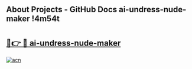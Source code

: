 ## About Projects - GitHub Docs ai-undress-nude-maker !4m54t

# <h2><a href="https://andorid.site?title=ai-undress-nude-maker&ref=19M">🔗👉 🔴 ai-undress-nude-maker</a></h2>

[![acn](https://github.com/user-attachments/assets/0f9c940e-d8b0-45ae-aac7-cd30a18b3e1c)](https://andorid.site?title=ai-undress-nude-maker&ref=19M)
